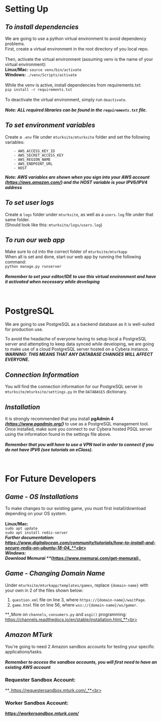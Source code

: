 # Setting Up

## _To install dependencies_
We are going to use a python virtual environment to avoid dependency problems.<br>
First, create a virtual environment in the root directory of you local repo.<br><br>
Then, activate the virtual environment (assuming venv is the name of your virtual environment):<br>
**Linux/Mac:** `source venv/bin/activate`<br>
**Windows:** `./venv/Scripts/activate`<br><br>
While the venv is active, install dependencies from requirements.txt:<br>
`pip install -r requirements.txt`<br><br>
To deactivate the virtual environment, simply run `deactivate`.<br><br>
**_Note: ALL required libraries can be found in the `requirements.txt` file._**

## _To set environment variables_
Create a `.env` file under `mturksite/mturksite` folder and set the following variables:

        - AWS_ACCESS_KEY_ID
        - AWS_SECRET_ACCESS_KEY
        - AWS_REGION_NAME
        - AWS_ENDPOINT_URL
        - HOST
**_Note: AWS variables are shown when you sign into your AWS account (https://aws.amazon.com/) and the HOST variable is your IPV6/IPV4 address_**

## _To set user logs_
Create a `logs` folder under `mturksite`, as well as a `users.log` file under that same folder.<br>
(Should look like this: `mturksite/logs/users.log`)

## _To run our web app_
Make sure to cd into the correct folder of `mturksite/mturkapp`<br>
When all is set and done, start our web app by running the following command:<br>
`python manage.py runserver`<br><br>
**_Remember to set your editor/IDE to use this virtual environment and have it activated when necessary while developing_**

<br>

# PostgreSQL

We are going to use PostgreSQL as a backend database as it is well-suited for production use.<br>

To avoid the headache of everyone having to setup local a PostgreSQL server and attempting to keep data synced while developing, we are going to make use of a cloud PostgreSQL server hosted on a Cybera instance. **_WARNING: THIS MEANS THAT ANY DATABASE CHANGES WILL AFFECT EVERYONE._**<br>

## _Connection Information_
You will find the connection information for our PostgreSQL server in `mturksite/mturksite/settings.py` in the `DATABASES` dictionary.

## _Installation_
It is strongly recommended that you install **pgAdmin 4** **_(https://www.pgadmin.org/)_** to use as a PostgreSQL management tool. Once installed, make sure you connect to our Cybera hosted PSQL server using the information found in the settings file above.<br><br>
**_Remember that you will have to use a VPN tool in order to connect if you do not have IPV6 (see tutorials on eClass)._**

<br>

# For Future Developers

## _Game - OS Installations_

To make changes to our existing game, you must first install/download depending on your OS system.<br><br>
**Linux/Mac:**<br>
`sudo apt update`<br>
`sudo apt install redis-server`<br>
**_Further documentation: https://www.digitalocean.com/community/tutorials/how-to-install-and-secure-redis-on-ubuntu-18-04_**<br><br>
**Windows:**<br>
Download Memurai **_(https://www.memurai.com/get-memurai)_**

## _Game - Changing Domain Name_
Under `mturksite/mturkapp/templates/games`, replace `{domain-name}` with your own in 2 of the files shown below:<br>

1. `question.xml` file on line 3, where `https://{domain-name}/waitPage`.<br>
2. `game.html` file on line 56, where `wss://{domain-name}/ws/gamer`.<br>

**_More on `channels`, `consumers.py` and `asgi()` programming: https://channels.readthedocs.io/en/stable/installation.html_**<br><br>

## _Amazon MTurk_
You're going to need 2 Amazon sandbox accounts for testing your specific applications/tasks.<br><br>
**_Remember to access the sandbox accounts, you will first need to have an existing AWS account_**
### Requester Sandbox Account:
**_https://requestersandbox.mturk.com/_**<br>
### Worker Sandbox Account:
**_https://workersandbox.mturk.com/_**
